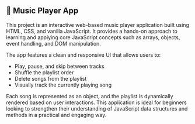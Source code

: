 ## 🎵 Music Player App

This project is an interactive web-based music player application built using HTML, CSS, and vanilla JavaScript. It provides a hands-on approach to learning and applying core JavaScript concepts such as arrays, objects, event handling, and DOM manipulation.

The app features a clean and responsive UI that allows users to:

- Play, pause, and skip between tracks
- Shuffle the playlist order
- Delete songs from the playlist
- Visually track the currently playing song

Each song is represented as an object, and the playlist is dynamically rendered based on user interactions. This application is ideal for beginners looking to strengthen their understanding of JavaScript data structures and methods in a practical and engaging way.
